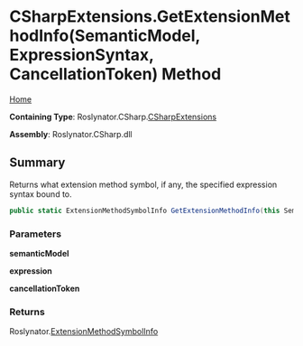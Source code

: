<a name="_top"></a>

# CSharpExtensions\.GetExtensionMethodInfo\(SemanticModel, ExpressionSyntax, CancellationToken\) Method

[Home](../../../../README.md#_top)

**Containing Type**: Roslynator\.CSharp\.[CSharpExtensions](../README.md#_top)

**Assembly**: Roslynator\.CSharp\.dll

## Summary

Returns what extension method symbol, if any, the specified expression syntax bound to\.

```csharp
public static ExtensionMethodSymbolInfo GetExtensionMethodInfo(this SemanticModel semanticModel, ExpressionSyntax expression, CancellationToken cancellationToken = default(CancellationToken))
```

### Parameters

**semanticModel**

**expression**

**cancellationToken**

### Returns

Roslynator\.[ExtensionMethodSymbolInfo](../../../ExtensionMethodSymbolInfo/README.md#_top)

